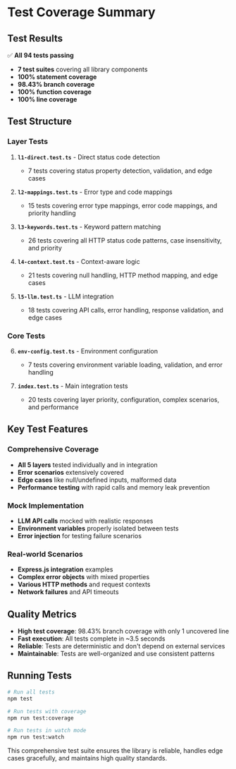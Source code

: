 # Test Coverage Summary

## Test Results
✅ **All 94 tests passing**
- **7 test suites** covering all library components
- **100% statement coverage**
- **98.43% branch coverage**
- **100% function coverage**
- **100% line coverage**

## Test Structure

### Layer Tests
1. **`l1-direct.test.ts`** - Direct status code detection
   - 7 tests covering status property detection, validation, and edge cases

2. **`l2-mappings.test.ts`** - Error type and code mappings
   - 15 tests covering error type mappings, error code mappings, and priority handling

3. **`l3-keywords.test.ts`** - Keyword pattern matching
   - 26 tests covering all HTTP status code patterns, case insensitivity, and priority

4. **`l4-context.test.ts`** - Context-aware logic
   - 21 tests covering null handling, HTTP method mapping, and edge cases

5. **`l5-llm.test.ts`** - LLM integration
   - 18 tests covering API calls, error handling, response validation, and edge cases

### Core Tests
6. **`env-config.test.ts`** - Environment configuration
   - 7 tests covering environment variable loading, validation, and error handling

7. **`index.test.ts`** - Main integration tests
   - 20 tests covering layer priority, configuration, complex scenarios, and performance

## Key Test Features

### Comprehensive Coverage
- **All 5 layers** tested individually and in integration
- **Error scenarios** extensively covered
- **Edge cases** like null/undefined inputs, malformed data
- **Performance testing** with rapid calls and memory leak prevention

### Mock Implementation
- **LLM API calls** mocked with realistic responses
- **Environment variables** properly isolated between tests
- **Error injection** for testing failure scenarios

### Real-world Scenarios
- **Express.js integration** examples
- **Complex error objects** with mixed properties
- **Various HTTP methods** and request contexts
- **Network failures** and API timeouts

## Quality Metrics

- **High test coverage**: 98.43% branch coverage with only 1 uncovered line
- **Fast execution**: All tests complete in ~3.5 seconds
- **Reliable**: Tests are deterministic and don't depend on external services
- **Maintainable**: Tests are well-organized and use consistent patterns

## Running Tests

```bash
# Run all tests
npm test

# Run tests with coverage
npm run test:coverage

# Run tests in watch mode
npm run test:watch
```

This comprehensive test suite ensures the library is reliable, handles edge cases gracefully, and maintains high quality standards.

